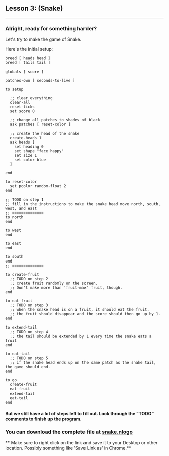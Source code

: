 ## Lesson 3: (Snake)
----

### Alright, ready for something harder?

Let's try to make the game of Snake.

Here's the initial setup:

    breed [ heads head ]
    breed [ tails tail ]

    globals [ score ]

    patches-own [ seconds-to-live ]

    to setup

      ;; clear everything
      clear-all
      reset-ticks
      set score 0

      ;; change all patches to shades of black
      ask patches [ reset-color ]

      ;; create the head of the snake
      create-heads 1
      ask heads [
        set heading 0
        set shape "face happy"
        set size 1
        set color blue
      ]

    end

    to reset-color
      set pcolor random-float 2
    end

    ;; TODO on step 1
    ;; fill in the instructions to make the snake head move north, south, west, and east
    ;; ==============
    to north
    end

    to west
    end

    to east
    end

    to south
    end
    ;; ==============

    to create-fruit
      ;; TODO on step 2
      ;; create fruit randomly on the screen.
      ;; Don't make more than 'fruit-max' fruit, though.
    end

    to eat-fruit
      ;; TODO on step 3
      ;; when the snake head is on a fruit, it should eat the fruit.
      ;; the fruit should disappear and the score should then go up by 1.
    end

    to extend-tail
      ;; TODO on step 4
      ;; the tail should be extended by 1 every time the snake eats a fruit
    end

    to eat-tail
      ;; TODO on step 5
      ;; if the snake head ends up on the same patch as the snake tail, the game should end.
    end

    to go
      create-fruit
      eat-fruit
      extend-tail
      eat-tail
    end

#### But we still have a lot of steps left to fill out. Look through the "TODO" comments to finish up the program.
### You can download the complete file at [snake.nlogo](http://coderdojonyc.s3.amazonaws.com/snake-step1.nlogo)
** Make sure to right click on the link and save it to your Desktop or other location. Possibly something like 'Save Link as' in Chrome.**

